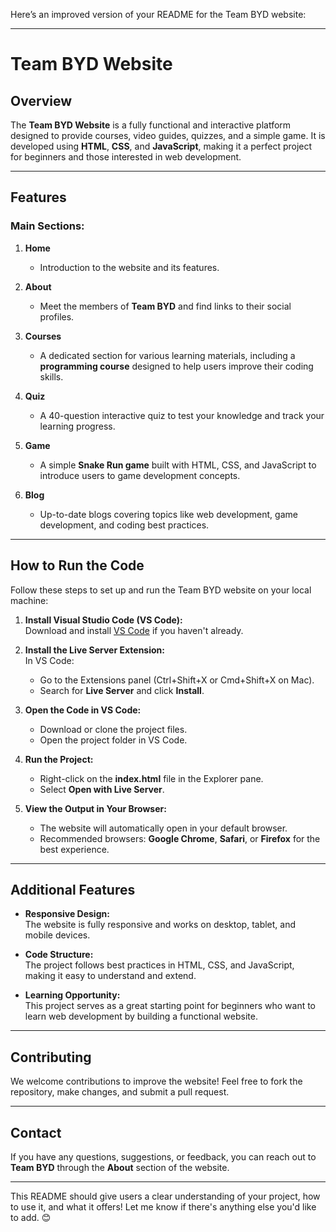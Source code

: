 Here’s an improved version of your README for the Team BYD website:

---

# Team BYD Website  

## Overview  
The **Team BYD Website** is a fully functional and interactive platform designed to provide courses, video guides, quizzes, and a simple game. It is developed using **HTML**, **CSS**, and **JavaScript**, making it a perfect project for beginners and those interested in web development.

---

## Features  

### Main Sections:  
1. **Home**  
   - Introduction to the website and its features.

2. **About**  
   - Meet the members of **Team BYD** and find links to their social profiles.

3. **Courses**  
   - A dedicated section for various learning materials, including a **programming course** designed to help users improve their coding skills.

4. **Quiz**  
   - A 40-question interactive quiz to test your knowledge and track your learning progress.

5. **Game**  
   - A simple **Snake Run game** built with HTML, CSS, and JavaScript to introduce users to game development concepts.

6. **Blog**  
   - Up-to-date blogs covering topics like web development, game development, and coding best practices.  

---

## How to Run the Code  

Follow these steps to set up and run the Team BYD website on your local machine:  

1. **Install Visual Studio Code (VS Code):**  
   Download and install [VS Code](https://code.visualstudio.com/) if you haven't already.  

2. **Install the Live Server Extension:**  
   In VS Code:  
   - Go to the Extensions panel (Ctrl+Shift+X or Cmd+Shift+X on Mac).  
   - Search for **Live Server** and click **Install**.  

3. **Open the Code in VS Code:**  
   - Download or clone the project files.  
   - Open the project folder in VS Code.  

4. **Run the Project:**  
   - Right-click on the **index.html** file in the Explorer pane.  
   - Select **Open with Live Server**.  

5. **View the Output in Your Browser:**  
   - The website will automatically open in your default browser.  
   - Recommended browsers: **Google Chrome**, **Safari**, or **Firefox** for the best experience.  

---

## Additional Features  

- **Responsive Design:**  
  The website is fully responsive and works on desktop, tablet, and mobile devices.  

- **Code Structure:**  
  The project follows best practices in HTML, CSS, and JavaScript, making it easy to understand and extend.  

- **Learning Opportunity:**  
  This project serves as a great starting point for beginners who want to learn web development by building a functional website.  

---

## Contributing  

We welcome contributions to improve the website! Feel free to fork the repository, make changes, and submit a pull request.  

---

## Contact  

If you have any questions, suggestions, or feedback, you can reach out to **Team BYD** through the **About** section of the website.  

---

This README should give users a clear understanding of your project, how to use it, and what it offers! Let me know if there's anything else you'd like to add. 😊